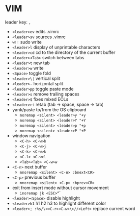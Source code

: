 # VIM 

leader key: `,`

- `<leader>ev` edits .vimrc
- `<leader>sv` sources .vimrc
- `w!!` sudo write
- `<leader>l` display of unprintable characters
- `<leader>cd` cd to the directory of the current buffer
- `<leader><Tab>` switch between tabs
- `<leader>t` new tab
- `<leader>w` write
- `<Space>` toggle fold
- `<leader>\|` vertical split
- `<leader>-` horizontal split
- `<leader>pp` toggle paste mode
- `<leader>s` remove trailing spaces
- `<leader>$` fixes mixed EOLs
- `<leader>rt` retab (tab -> space, space -> tab)
- yank/paste to/from the OS clipboard
    - `noremap <silent> <leader>y "+y`
    - `noremap <silent> <leader>Y "+Y`
    - `noremap <silent> <leader>p "+p`
    - `noremap <silent> <leader>P "+P`
- window navigation
    - `<C-h> <C-w>h`
    - `<C-j> <C-w>j`
    - `<C-k> <C-w>k`
    - `<C-l> <C-w>l`
    - `<Tab><Tab> <C-w>w`
- `<C-n>` next buffer
    - `nnoremap <silent> <C-n> :bnext<CR>`
- `<C-p>` previous buffer
    - `nnoremap <silent> <C-p> :bprev<CR>`
- exit from insert mode without cursor movement
    - `inoremap jk <ESC>`^`
- `<leader><Space>` disable highlight
- `<leader>h1` h1 h2 h3 to highlight different color
- `<leader>; :%s/\<<C-r><C-w>\>//<Left>` replace current word